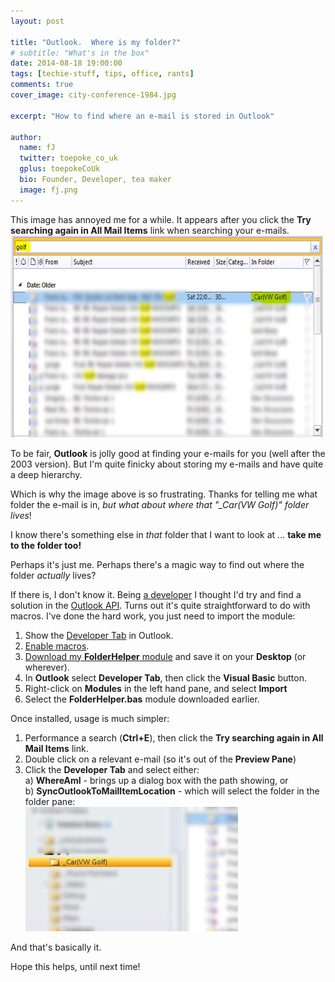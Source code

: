 ```yaml
---
layout: post

title: "Outlook.  Where is my folder?"
# subtitle: "What's in the box"
date: 2014-08-18 19:00:00
tags: [techie-stuff, tips, office, rants]
comments: true
cover_image: city-conference-1984.jpg

excerpt: "How to find where an e-mail is stored in Outlook"

author:
  name: fJ
  twitter: toepoke_co_uk
  gplus: toepokeCoUk
  bio: Founder, Developer, tea maker
  image: fj.png
---
```


This image has annoyed me for a while.  It appears after you click the **Try searching again in All Mail Items** link when searching your e-mails.
<img src="/images/posts/2014/2014-08-18-outlook-where-is-my-folder.jpg" width="635" height="323" alt="MS Outlook showing results of a 'Find in Files'" title="MS Outlook showing results of a 'Find in Files'" />

To be fair, **Outlook** is jolly good at finding your e-mails for you (well after the 2003 version).  But I'm quite finicky about storing my e-mails and have quite a deep hierarchy.  

Which is why the image above is so frustrating.  Thanks for telling me what folder the e-mail is in, *but what about where that "_Car(VW Golf)" folder lives*!  

I know there's something else in *that* folder that I want to look at ... **take me to the folder too!**

Perhaps it's just me. Perhaps there's a magic way to find out where the folder *actually* lives?

If there is, I don't know it.  Being <a href="http://en.wikipedia.org/wiki/Law_of_the_instrument">a developer</a> I thought I'd try and find a solution in the <a href="http://msdn.microsoft.com/en-us/library/office/ee814736(v=office.14).aspx">Outlook API</a>.  Turns out it's quite straightforward to do with macros.  I've done the hard work, you just need to import the module:

1.	Show the <a href="http://msdn.microsoft.com/en-us/library/bb608625.aspx">Developer Tab</a> in Outlook.
2.	<a href="http://www.extendoffice.com/documents/outlook/1368-outlook-enable-disable-macros.html">Enable macros</a>.
3.	<a href="https://raw.githubusercontent.com/toepoke/toepoke.github.io.code/master/VBA/Outlook/FolderHelper.bas">Download my **FolderHelper** module</a> and save it on your **Desktop** (or wherever).
4.	In **Outlook** select **Developer Tab**, then click the **Visual Basic** button.
5.	Right-click on **Modules** in the left hand pane, and select **Import**
6.	Select the **FolderHelper.bas** module downloaded earlier.

Once installed, usage is much simpler:

1.	Performance a search (**Ctrl+E**), then click the **Try searching again in All Mail Items** link.
2.	Double click on a relevant e-mail (so it's out of the **Preview Pane**)
3.	Click the **Developer Tab** and select either:<br/>
	a)	**WhereAmI** - brings up a dialog box with the path showing, or<br/>
	b)	**SyncOutlookToMailItemLocation** - which will select the folder in the folder pane:<br/>
	<img src="/images/posts/2014/2014-08-18-outlook-where-is-my-folder-macro-result.jpg" width="340" height="199" />

And that's basically it.

Hope this helps, until next time!
